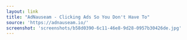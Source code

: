 ```yaml
---
layout: link
title: "AdNauseam - Clicking Ads So You Don't Have To"
source: 'https://adnauseam.io/'
screenshot: 'screenshots/b58d0390-6c11-46e8-9d28-0957b30426de.jpg'
---
```


